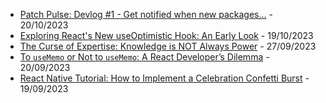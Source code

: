 
- [Patch Pulse: Devlog #1 - Get notified when new packages...](https://dev.to/barrymichaeldoyle/patch-pulse-devlog-1-get-notified-when-new-packages-are-released-5c42) - 20/10/2023
- [Exploring React&#39;s New useOptimistic Hook: An Early Look](https://dev.to/barrymichaeldoyle/exploring-reacts-new-useoptimistic-hook-an-early-look-1a80) - 19/10/2023
- [The Curse of Expertise: Knowledge is NOT Always Power](https://dev.to/barrymichaeldoyle/the-curse-of-expertise-knowledge-is-not-always-power-5dnp) - 27/09/2023
- [To `useMemo` or Not to `useMemo`: A React Developer’s Dilemma](https://dev.to/barrymichaeldoyle/to-usememo-or-not-to-usememo-a-react-developers-dilemma-36cd) - 20/09/2023
- [React Native Tutorial: How to Implement a Celebration Confetti Burst](https://dev.to/barrymichaeldoyle/react-native-tutorial-how-to-implement-a-celebration-confetti-burst-3if2) - 19/09/2023
